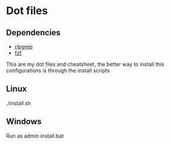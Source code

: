 # Dot files

## Dependencies
- [ripgrep](https://github.com/BurntSushi/ripgrep)
- [fzf](https://github.com/junegunn/fzf) 



This are my dot files and cheatsheet, the better way to install this
configurations is through the install scripts

## Linux
./install.sh

## Windows
Run as admin install.bat
